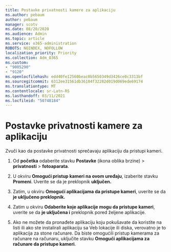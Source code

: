 ```yaml
---
title: Postavke privatnosti kamere za aplikaciju
ms.author: pebaum
author: pebaum
manager: scotv
ms.date: 08/20/2020
ms.audience: Admin
ms.topic: article
ms.service: o365-administration
ROBOTS: NOINDEX, NOFOLLOW
localization_priority: Priority
ms.collection: Adm_O365
ms.custom:
- "9005290"
- "9120"
ms.openlocfilehash: edd40fe12560beac0b5650349d3426ce0c3313bf
ms.sourcegitcommit: 6312ee31561db36104f32282d019d069ede69174
ms.translationtype: MT
ms.contentlocale: sr-Latn-RS
ms.lasthandoff: 03/11/2021
ms.locfileid: "50748184"
---
```

# <a name="camera-app-privacy-settings"></a>Postavke privatnosti kamere za aplikaciju

Zvuči kao da postavke privatnosti sprečavaju aplikaciju da pristupi kameri.

1.  Od **početka** odaberite stavku **Postavke** (ikona oblika brzine) > **privatnosti**  >  **fotoaparata**.

2.  U okviru **Omogući pristup kameri na ovom uređaju**, izaberite stavku **Promeni**. Uverite se da je preklopnik **uključen.**

3.  Zatim, u okviru **Omogući aplikacijama da pristupe kameri**, uverite se da **je uključeno preklopnik.**

4.  Zatim u okviru **Odaberite koje aplikacije mogu da pristupe kameri**, uverite se da **je uključena i** preklopnik pored željene aplikacije.

5.  Ako ne možete da pronađete aplikaciju koju pokušavate da koristite na listi ili ako ste instalirali aplikaciju sa Veb lokacije ili diska, verovatno je to aplikacija za stone računare. Da biste omogućili pristup kamerama za računare na računaru, uključite stavku **Omogući aplikacijama za računare da pristupe kameri**.
